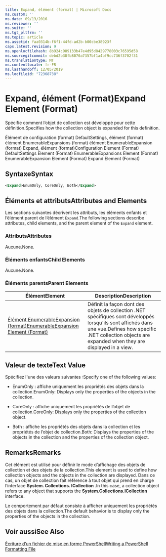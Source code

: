 ```yaml
---
title: Expand, élément (format) | Microsoft Docs
ms.custom: ''
ms.date: 09/13/2016
ms.reviewer: ''
ms.suite: ''
ms.tgt_pltfrm: ''
ms.topic: article
ms.assetid: faa0314b-f6f1-44fd-ad2b-b00cbe38923f
caps.latest.revision: 9
ms.openlocfilehash: 8b924c989133b47e4d95d8429778003c76595d58
ms.sourcegitcommit: debd2b38fb8070a7357bf1a4bf9cc736f3702f31
ms.translationtype: MT
ms.contentlocale: fr-FR
ms.lasthandoff: 12/05/2019
ms.locfileid: "72368738"
---
```

# <a name="expand-element-format"></a><span data-ttu-id="20808-102">Expand, élément (Format)</span><span class="sxs-lookup"><span data-stu-id="20808-102">Expand Element (Format)</span></span>

<span data-ttu-id="20808-103">Spécifie comment l’objet de collection est développé pour cette définition.</span><span class="sxs-lookup"><span data-stu-id="20808-103">Specifies how the collection object is expanded for this definition.</span></span>

<span data-ttu-id="20808-104">Élément de configuration (format) DefaultSettings, élément (format) élément EnumerableExpansions (format) élément EnumerableExpansion (format) Expand, élément (format)</span><span class="sxs-lookup"><span data-stu-id="20808-104">Configuration Element (Format) DefaultSettings Element (Format) EnumerableExpansions Element (Format) EnumerableExpansion Element (Format) Expand Element (Format)</span></span>

## <a name="syntax"></a><span data-ttu-id="20808-105">Syntaxe</span><span class="sxs-lookup"><span data-stu-id="20808-105">Syntax</span></span>

```xml
<Expand>EnumOnly, CoreOnly, Both</Expand>
```

## <a name="attributes-and-elements"></a><span data-ttu-id="20808-106">Éléments et attributs</span><span class="sxs-lookup"><span data-stu-id="20808-106">Attributes and Elements</span></span>

<span data-ttu-id="20808-107">Les sections suivantes décrivent les attributs, les éléments enfants et l’élément parent de l’élément `Expand`.</span><span class="sxs-lookup"><span data-stu-id="20808-107">The following sections describe attributes, child elements, and the parent element of the `Expand` element.</span></span>

### <a name="attributes"></a><span data-ttu-id="20808-108">Attributs</span><span class="sxs-lookup"><span data-stu-id="20808-108">Attributes</span></span>

<span data-ttu-id="20808-109">Aucune.</span><span class="sxs-lookup"><span data-stu-id="20808-109">None.</span></span>

### <a name="child-elements"></a><span data-ttu-id="20808-110">Éléments enfants</span><span class="sxs-lookup"><span data-stu-id="20808-110">Child Elements</span></span>

<span data-ttu-id="20808-111">Aucune.</span><span class="sxs-lookup"><span data-stu-id="20808-111">None.</span></span>

### <a name="parent-elements"></a><span data-ttu-id="20808-112">Éléments parents</span><span class="sxs-lookup"><span data-stu-id="20808-112">Parent Elements</span></span>

|<span data-ttu-id="20808-113">Élément</span><span class="sxs-lookup"><span data-stu-id="20808-113">Element</span></span>|<span data-ttu-id="20808-114">Description</span><span class="sxs-lookup"><span data-stu-id="20808-114">Description</span></span>|
|-------------|-----------------|
|[<span data-ttu-id="20808-115">Élément EnumerableExpansion (format)</span><span class="sxs-lookup"><span data-stu-id="20808-115">EnumerableExpansion Element (Format)</span></span>](./enumerableexpansion-element-format.md)|<span data-ttu-id="20808-116">Définit la façon dont des objets de collection .NET spécifiques sont développés lorsqu’ils sont affichés dans une vue.</span><span class="sxs-lookup"><span data-stu-id="20808-116">Defines how specific .NET collection objects are expanded when they are displayed in a view.</span></span>|

## <a name="text-value"></a><span data-ttu-id="20808-117">Valeur de texte</span><span class="sxs-lookup"><span data-stu-id="20808-117">Text Value</span></span>

<span data-ttu-id="20808-118">Spécifiez l'une des valeurs suivantes :</span><span class="sxs-lookup"><span data-stu-id="20808-118">Specify one of the following values:</span></span>

- <span data-ttu-id="20808-119">EnumOnly : affiche uniquement les propriétés des objets dans la collection.</span><span class="sxs-lookup"><span data-stu-id="20808-119">EnumOnly: Displays only the properties of the objects in the collection.</span></span>

- <span data-ttu-id="20808-120">CoreOnly : affiche uniquement les propriétés de l’objet de collection.</span><span class="sxs-lookup"><span data-stu-id="20808-120">CoreOnly: Displays only the properties of the collection object.</span></span>

- <span data-ttu-id="20808-121">Both : affiche les propriétés des objets dans la collection et les propriétés de l’objet de collection.</span><span class="sxs-lookup"><span data-stu-id="20808-121">Both: Displays the properties of the objects in the collection and the properties of the collection object.</span></span>

## <a name="remarks"></a><span data-ttu-id="20808-122">Remarks</span><span class="sxs-lookup"><span data-stu-id="20808-122">Remarks</span></span>

<span data-ttu-id="20808-123">Cet élément est utilisé pour définir le mode d’affichage des objets de collection et des objets de la collection.</span><span class="sxs-lookup"><span data-stu-id="20808-123">This element is used to define how collection objects and the objects in the collection are displayed.</span></span> <span data-ttu-id="20808-124">Dans ce cas, un objet de collection fait référence à tout objet qui prend en charge l’interface **System. Collections. ICollection** .</span><span class="sxs-lookup"><span data-stu-id="20808-124">In this case, a collection object refers to any object that supports the  **System.Collections.ICollection** interface.</span></span>

<span data-ttu-id="20808-125">Le comportement par défaut consiste à afficher uniquement les propriétés des objets dans la collection.</span><span class="sxs-lookup"><span data-stu-id="20808-125">The default behavior is to display only the properties of the objects in the collection.</span></span>

## <a name="see-also"></a><span data-ttu-id="20808-126">Voir aussi</span><span class="sxs-lookup"><span data-stu-id="20808-126">See Also</span></span>

[<span data-ttu-id="20808-127">Écriture d’un fichier de mise en forme PowerShell</span><span class="sxs-lookup"><span data-stu-id="20808-127">Writing a PowerShell Formatting File</span></span>](./writing-a-powershell-formatting-file.md)
